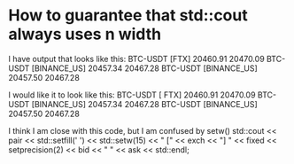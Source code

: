 
# How to guarantee that std::cout always uses n width

I have output that looks like this:
BTC-USDT              [FTX] 20460.91 20470.09
BTC-USDT              [BINANCE_US] 20457.34 20467.28 
BTC-USDT              [BINANCE_US] 20457.50 20467.28

I would like it to look like this:
BTC-USDT  [       FTX] 20460.91 20470.09 
BTC-USDT  [BINANCE_US] 20457.34 20467.28
BTC-USDT  [BINANCE_US] 20457.50 20467.28

I think I am close with this code, but I am confused by setw()
std::cout << pair << std::setfill(' ') << std::setw(15) << " [" << exch << "] " << fixed << setprecision(2) <<  bid << " " << ask << std::endl;


        
